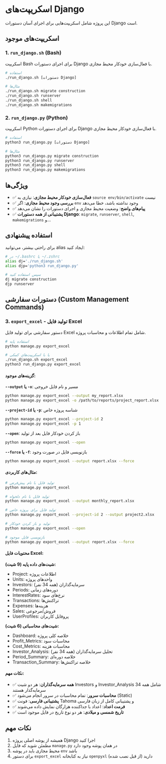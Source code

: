 # اسکریپت‌های Django

این پروژه شامل اسکریپت‌هایی برای اجرای آسان دستورات Django است.

## اسکریپت‌های موجود

### 1. `run_django.sh` (Bash)
اسکریپت Bash برای اجرای دستورات Django با فعال‌سازی خودکار محیط مجازی.

```bash
# استفاده
./run_django.sh [دستورات Django]

# مثال‌ها
./run_django.sh migrate construction
./run_django.sh runserver
./run_django.sh shell
./run_django.sh makemigrations
```

### 2. `run_django.py` (Python)
اسکریپت Python برای اجرای دستورات Django با فعال‌سازی خودکار محیط مجازی.

```bash
# استفاده
python3 run_django.py [دستورات Django]

# مثال‌ها
python3 run_django.py migrate construction
python3 run_django.py runserver
python3 run_django.py shell
python3 run_django.py makemigrations
```

## ویژگی‌ها

- ✅ **فعال‌سازی خودکار محیط مجازی**: نیازی به `source env/bin/activate` نیست
- ✅ **بررسی وجود محیط مجازی**: اگر `env` وجود نداشته باشد، خطا می‌دهد
- ✅ **پیام‌های واضح**: وضعیت محیط مجازی و اجرای دستورات را نشان می‌دهد
- ✅ **پشتیبانی از همه دستورات Django**: `migrate`, `runserver`, `shell`, `makemigrations` و...

## استفاده پیشنهادی

برای راحتی بیشتر، می‌توانید alias ایجاد کنید:

```bash
# در ~/.bashrc یا ~/.zshrc
alias dj='./run_django.sh'
alias djp='python3 run_django.py'

# سپس استفاده کنید
dj migrate construction
djp runserver
```

## دستورات سفارشی (Custom Management Commands)

### 3. `export_excel` - تولید فایل Excel
دستور سفارشی برای تولید فایل Excel شامل تمام اطلاعات و محاسبات پروژه.

```bash
# استفاده پایه
python manage.py export_excel

# یا با اسکریپت‌های کمکی
./run_django.sh export_excel
python3 run_django.py export_excel
```

#### گزینه‌های موجود:

**`--output` یا `-o`**: مسیر و نام فایل خروجی
```bash
python manage.py export_excel --output my_report.xlsx
python manage.py export_excel -o /path/to/reports/project_report.xlsx
```

**`--project-id` یا `-p`**: شناسه پروژه خاص
```bash
python manage.py export_excel --project-id 2
python manage.py export_excel -p 1
```

**`--open`**: باز کردن خودکار فایل بعد از تولید
```bash
python manage.py export_excel --open
```

**`--force` یا `-f`**: بازنویسی فایل در صورت وجود
```bash
python manage.py export_excel --output report.xlsx --force
```

#### مثال‌های کاربردی:

```bash
# تولید فایل با نام پیش‌فرض
python manage.py export_excel

# تولید فایل با نام دلخواه
python manage.py export_excel --output monthly_report.xlsx

# تولید فایل برای پروژه خاص
python manage.py export_excel --project-id 2 --output project2.xlsx

# تولید و باز کردن خودکار
python manage.py export_excel --open

# بازنویسی فایل موجود
python manage.py export_excel --output report.xlsx --force
```

#### محتویات فایل Excel:

**شیت‌های داده پایه (9 شیت):**
- Project: اطلاعات پروژه
- Units: واحدهای پروژه
- Investors: سرمایه‌گذاران (همه 34 نفر)
- Periods: دوره‌های زمانی
- InterestRates: نرخ‌های سود
- Transactions: تراکنش‌ها
- Expenses: هزینه‌ها
- Sales: فروش/مرجوعی
- UserProfiles: پروفایل کاربران

**شیت‌های محاسباتی (6 شیت):**
- Dashboard: خلاصه کلی پروژه
- Profit_Metrics: محاسبات سود
- Cost_Metrics: محاسبات هزینه
- Investor_Analysis: تحلیل سرمایه‌گذاران (همه 34 نفر)
- Period_Summary: خلاصه دوره‌ای
- Transaction_Summary: خلاصه تراکنش‌ها

#### نکات مهم:

- ✅ **همه سرمایه‌گذاران**: هر دو شیت Investors و Investor_Analysis شامل همه 34 سرمایه‌گذار هستند
- ✅ **محاسبات سرور**: تمام محاسبات در سرور انجام می‌شود (Static)
- ✅ **پشتیبانی فارسی**: فونت Tahoma و پشتیبانی کامل از زبان فارسی
- ✅ **فرمت اعداد**: اعداد با جداکننده هزارگان نمایش داده می‌شوند
- ✅ **تاریخ شمسی و میلادی**: هر دو نوع تاریخ در فایل موجود است

## نکات مهم

1. همیشه از پوشه اصلی پروژه Django اجرا کنید
2. مطمئن شوید که فایل `manage.py` در همان پوشه وجود دارد
3. محیط مجازی باید در پوشه `env` باشد
4. برای دستور `export_excel` نیاز به کتابخانه `openpyxl` دارید (از قبل نصب شده)
